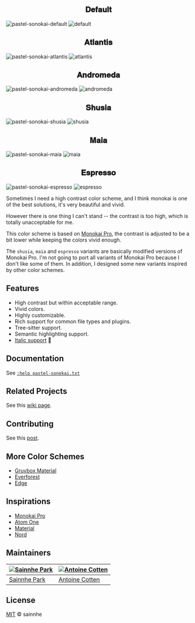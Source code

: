 <h2 align="center">
𝐃𝐞𝐟𝐚𝐮𝐥𝐭
</h2>

![pastel-sonokai-default](https://user-images.githubusercontent.com/37491630/87916859-a03dad80-caa6-11ea-9694-b34c4a980672.png)
![default](https://user-images.githubusercontent.com/58662350/214389078-702babc1-fd73-40d7-9fb2-ac2eeaedeeea.png)

<h2 align="center">
𝐀𝐭𝐥𝐚𝐧𝐭𝐢𝐬
</h2>

![pastel-sonokai-atlantis](https://user-images.githubusercontent.com/37491630/87898134-ecc1c280-ca7f-11ea-8bff-df8269398b88.png)
![atlantis](https://user-images.githubusercontent.com/58662350/214389100-8df19e9b-c62c-425e-a06b-f7f468872adf.png)

<h2 align="center">
𝐀𝐧𝐝𝐫𝐨𝐦𝐞𝐝𝐚
</h2>

![pastel-sonokai-andromeda](https://user-images.githubusercontent.com/37491630/87898138-ee8b8600-ca7f-11ea-90ea-681955458c68.png)
![andromeda](https://user-images.githubusercontent.com/58662350/214389121-288ed437-582e-41e1-a0c4-c0a7bf5eca0a.png)

<h2 align="center">
𝐒𝐡𝐮𝐬𝐢𝐚
</h2>

![pastel-sonokai-shusia](https://user-images.githubusercontent.com/37491630/87898140-f0ede000-ca7f-11ea-8371-6dd5f0a205d2.png)
![shusia](https://user-images.githubusercontent.com/58662350/214389139-8e702e5d-c9fa-46d2-923d-1c41b13a5b84.png)

<h2 align="center">
𝐌𝐚𝐢𝐚
</h2>

![pastel-sonokai-maia](https://user-images.githubusercontent.com/37491630/87898142-f2b7a380-ca7f-11ea-98ea-4c4e832cdbf1.png)
![maia](https://user-images.githubusercontent.com/58662350/214389154-bf7f0e74-e746-4970-915e-1e4e1d3bcd48.png)

<h2 align="center">
𝐄𝐬𝐩𝐫𝐞𝐬𝐬𝐨
</h2>

![pastel-sonokai-espresso](https://user-images.githubusercontent.com/37491630/120320919-49834000-c315-11eb-872c-230f78cf99a1.png)
![espresso](https://user-images.githubusercontent.com/58662350/214389196-c509301a-a5cb-4821-bacc-7d75d2724920.png)

Sometimes I need a high contrast color scheme, and I think monokai is one of the best solutions, it's very beautiful and vivid.

However there is one thing I can't stand -- the contrast is too high, which is totally unacceptable for me.

This color scheme is based on [Monokai Pro](https://monokai.pro/vscode), the contrast is adjusted to be a bit lower while keeping the colors vivid enough.

The `shusia`, `maia` and `espresso` variants are basically modified versions of Monokai Pro. I'm not going to port all variants of Monokai Pro because I don't like some of them. In addition, I designed some new variants inspired by other color schemes.

## Features

- High contrast but within acceptable range.
- Vivid colors.
- Highly customizable.
- Rich support for common file types and plugins.
- Tree-sitter support.
- Semantic highlighting support.
- [Italic support](https://aka.sainnhe.dev/fonts) 🎉

## Documentation

See [`:help pastel-sonokai.txt`](https://github.com/shawilly/pastel-sonokai/blob/master/doc/pastel-sonokai.txt)

## Related Projects

See this [wiki page](https://github.com/shawilly/pastel-sonokai/wiki/Related-Projects).

## Contributing

See this [post](https://www.sainnhe.dev/post/contributing-guide/).

## More Color Schemes

- [Gruvbox Material](https://github.com/sainnhe/gruvbox-material)
- [Everforest](https://github.com/sainnhe/everforest)
- [Edge](https://github.com/sainnhe/edge)

## Inspirations

- [Monokai Pro](https://monokai.pro/vscode)
- [Atom One](https://github.com/atom/atom/tree/master/packages/one-dark-syntax)
- [Material](https://github.com/equinusocio/material-theme)
- [Nord](https://www.nordtheme.com)

## Maintainers

| [![Sainnhe Park](https://avatars1.githubusercontent.com/u/37491630?s=70&u=14e72916dcf467f393c532536387ec72a23747ec&v=4)](https://github.com/sainnhe) | [![Antoine Cotten](https://avatars.githubusercontent.com/u/3299086?v=4&s=70)](https://github.com/antoineco) |
| ---------------------------------------------------------------------------------------------------------------------------------------------------- | ----------------------------------------------------------------------------------------------------------- |
| [Sainnhe Park](https://github.com/sainnhe)                                                                                                           | [Antoine Cotten](https://github.com/antoineco)                                                              |

## License

[MIT](./LICENSE) © sainnhe
